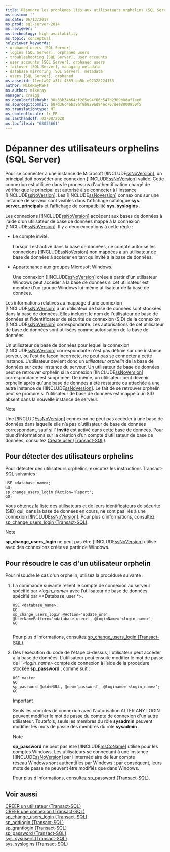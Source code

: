 ```yaml
---
title: Résoudre les problèmes liés aux utilisateurs orphelins (SQL Server) | Microsoft Docs
ms.custom: ''
ms.date: 06/13/2017
ms.prod: sql-server-2014
ms.reviewer: ''
ms.technology: high-availability
ms.topic: conceptual
helpviewer_keywords:
- orphaned users [SQL Server]
- logins [SQL Server], orphaned users
- troubleshooting [SQL Server], user accounts
- user accounts [SQL Server], orphaned users
- failover [SQL Server], managing metadata
- database mirroring [SQL Server], metadata
- users [SQL Server], orphaned
ms.assetid: 11eefa97-a31f-4359-ba5b-e92328224133
author: MikeRayMSFT
ms.author: mikeray
manager: craigg
ms.openlocfilehash: 38a33b34b64cf285e94f66c547b2309b8daf1ae8
ms.sourcegitcommit: b87d36c46b39af8b929ad94ec707dee8800950f5
ms.translationtype: MT
ms.contentlocale: fr-FR
ms.lasthandoff: 02/08/2020
ms.locfileid: "63035661"
---
```

# <a name="troubleshoot-orphaned-users-sql-server"></a>Dépanner des utilisateurs orphelins (SQL Server)
  Pour se connecter à une instance de Microsoft [!INCLUDE[ssNoVersion](../../includes/ssnoversion-md.md)], un principal doit posséder une connexion [!INCLUDE[ssNoVersion](../../includes/ssnoversion-md.md)] valide. Cette connexion est utilisée dans le processus d'authentification chargé de vérifier que le principal est autorisé à se connecter à l'instance [!INCLUDE[ssNoVersion](../../includes/ssnoversion-md.md)]. Les [!INCLUDE[ssNoVersion](../../includes/ssnoversion-md.md)] connexions sur une instance de serveur sont visibles dans l’affichage catalogue **sys. server_principals** et l’affichage de compatibilité **sys. syslogins** .  
  
 Les connexions [!INCLUDE[ssNoVersion](../../includes/ssnoversion-md.md)] accèdent aux bases de données à l'aide d'un utilisateur de base de données mappé à la connexion [!INCLUDE[ssNoVersion](../../includes/ssnoversion-md.md)]. Il y a deux exceptions à cette règle :  
  
-   Le compte invité.  
  
     Lorsqu'il est activé dans la base de données, ce compte autorise les connexions [!INCLUDE[ssNoVersion](../../includes/ssnoversion-md.md)] non mappées à un utilisateur de base de données à accéder en tant qu'invité à la base de données.  
  
-   Appartenance aux groupes Microsoft Windows.  
  
     Une connexion [!INCLUDE[ssNoVersion](../../includes/ssnoversion-md.md)] créée à partir d'un utilisateur Windows peut accéder à la base de données si cet utilisateur est membre d'un groupe Windows lui-même utilisateur de la base de données.  
  
 Les informations relatives au mappage d'une connexion [!INCLUDE[ssNoVersion](../../includes/ssnoversion-md.md)] à un utilisateur de base de données sont stockées dans la base de données. Elles incluent le nom de l'utilisateur de base de données et l'identificateur de sécurité de connexion (SID) de la connexion [!INCLUDE[ssNoVersion](../../includes/ssnoversion-md.md)] correspondante. Les autorisations de cet utilisateur de base de données sont utilisées comme autorisation de la base de données.  
  
 Un utilisateur de base de données pour lequel la connexion [!INCLUDE[ssNoVersion](../../includes/ssnoversion-md.md)] correspondante n'est pas définie sur une instance serveur, ou l'est de façon incorrecte, ne peut pas se connecter à cette instance. L'utilisateur devient donc un *utilisateur orphelin* de la base de données sur cette instance du serveur. Un utilisateur de base de données peut se retrouver orphelin si la connexion [!INCLUDE[ssNoVersion](../../includes/ssnoversion-md.md)] correspondante est supprimée. De même, un utilisateur peut devenir orphelin après qu'une base de données a été restaurée ou attachée à une autre instance de [!INCLUDE[ssNoVersion](../../includes/ssnoversion-md.md)]. Le fait de se retrouver orphelin peut se produire si l'utilisateur de base de données est mappé à un SID absent dans la nouvelle instance de serveur.  
  
> [!NOTE]  
>  Une [!INCLUDE[ssNoVersion](../../includes/ssnoversion-md.md)] connexion ne peut pas accéder à une base de données dans laquelle elle n’a pas d’utilisateur de base de données correspondant, sauf si l' **invité** est activé dans cette base de données. Pour plus d’informations sur la création d’un compte d’utilisateur de base de données, consultez [Create user &#40;Transact-SQL&#41;](/sql/t-sql/statements/create-user-transact-sql).  
  
## <a name="to-detect-orphaned-users"></a>Pour détecter des utilisateurs orphelins  
 Pour détecter des utilisateurs orphelins, exécutez les instructions Transact-SQL suivantes :  
  
```  
USE <database_name>;  
GO;   
sp_change_users_login @Action='Report';  
GO;  
```  
  
 Vous obtenez la liste des utilisateurs et de leurs identificateurs de sécurité (SID) qui, dans la base de données en cours, ne sont pas liés à une connexion [!INCLUDE[ssNoVersion](../../includes/ssnoversion-md.md)]. Pour plus d’informations, consultez [sp_change_users_login &#40;Transact-SQL&#41;](/sql/relational-databases/system-stored-procedures/sp-change-users-login-transact-sql).  
  
> [!NOTE]  
>  **sp_change_users_login** ne peut pas être [!INCLUDE[ssNoVersion](../../includes/ssnoversion-md.md)] utilisé avec des connexions créées à partir de Windows.  
  
## <a name="to-resolve-an-orphaned-user"></a>Pour résoudre le cas d'un utilisateur orphelin  
 Pour résoudre le cas d'un orphelin, utilisez la procédure suivante :  
  
1.  La commande suivante relient le compte de connexion au serveur spécifié par *<login_name>* avec l’utilisateur de base de données spécifié par *<Database_user *>.  
  
    ```  
    USE <database_name>;  
    GO  
    sp_change_users_login @Action='update_one', @UserNamePattern='<database_user>', @LoginName='<login_name>';  
    GO  
  
    ```  
  
     Pour plus d’informations, consultez [sp_change_users_login &#40;Transact-SQL&#41;](/sql/relational-databases/system-stored-procedures/sp-change-users-login-transact-sql).  
  
2.  Dès l'exécution du code de l'étape ci-dessus, l'utilisateur peut accéder à la base de données. L’utilisateur peut ensuite modifier le mot de passe de l' *<login_name>* compte de connexion à l’aide de la procédure stockée **sp_password** , comme suit :  
  
    ```  
    USE master   
    GO  
    sp_password @old=NULL, @new='password', @loginame='<login_name>';  
    GO  
    ```  
  
    > [!IMPORTANT]  
    >  Seuls les comptes de connexion avec l'autorisation ALTER ANY LOGIN peuvent modifier le mot de passe du compte de connexion d'un autre utilisateur. Toutefois, seuls les membres du rôle **sysadmin** peuvent modifier les mots de passe des membres du rôle **sysadmin** .  
  
    > [!NOTE]  
    >  **sp_password** ne peut pas être [!INCLUDE[msCoName](../../includes/msconame-md.md)] utilisé pour les comptes Windows. Les utilisateurs se connectant à une instance [!INCLUDE[ssNoVersion](../../includes/ssnoversion-md.md)] par l'intermédiaire de leur compte réseau Windows sont authentifiés par Windows ; par conséquent, leurs mots de passe ne peuvent être modifiés que dans Windows.  
  
     Pour plus d’informations, consultez [sp_password &#40;Transact-SQL&#41;](/sql/relational-databases/system-stored-procedures/sp-password-transact-sql).  
  
## <a name="see-also"></a>Voir aussi  
 [CRÉER un utilisateur &#40;Transact-SQL&#41;](/sql/t-sql/statements/create-user-transact-sql)   
 [CRÉER une connexion &#40;Transact-SQL&#41;](/sql/t-sql/statements/create-login-transact-sql)   
 [sp_change_users_login &#40;Transact-SQL&#41;](/sql/relational-databases/system-stored-procedures/sp-change-users-login-transact-sql)   
 [sp_addlogin &#40;Transact-SQL&#41;](/sql/relational-databases/system-stored-procedures/sp-addlogin-transact-sql)   
 [sp_grantlogin &#40;Transact-SQL&#41;](/sql/relational-databases/system-stored-procedures/sp-grantlogin-transact-sql)   
 [sp_password &#40;Transact-SQL&#41;](/sql/relational-databases/system-stored-procedures/sp-password-transact-sql)   
 [sys. sysusers &#40;Transact-SQL&#41;](/sql/relational-databases/system-compatibility-views/sys-sysusers-transact-sql)   
 [sys. syslogins &#40;Transact-SQL&#41;](/sql/relational-databases/system-compatibility-views/sys-syslogins-transact-sql)  
  
  
